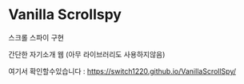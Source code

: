 # Vanilla Scrollspy
스크롤 스파이 구현

간단한 자기소개 웹 (아무 라이브러리도 사용하지않음)

여기서 확인할수있습니다 :
https://switch1220.github.io/VanillaScrollSpy/

